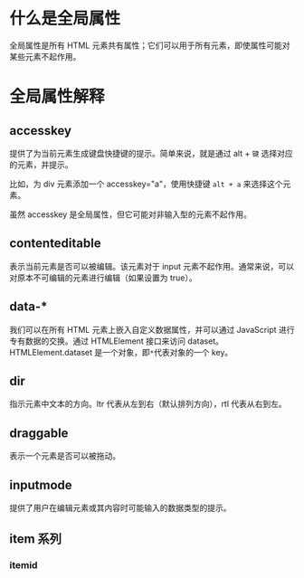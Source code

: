 # 什么是全局属性

全局属性是所有 HTML 元素共有属性；它们可以用于所有元素，即使属性可能对某些元素不起作用。

# 全局属性解释

## accesskey

提供了为当前元素生成键盘快捷键的提示。简单来说，就是通过 alt + `键` 选择对应的元素，并提示。

比如，为 div 元素添加一个 accesskey="a"，使用快捷键 `alt + a` 来选择这个元素。

虽然 accesskey 是全局属性，但它可能对非输入型的元素不起作用。

## contenteditable

表示当前元素是否可以被编辑。该元素对于 input 元素不起作用。通常来说，可以对原本不可编辑的元素进行编辑（如果设置为 true）。

## data-\*

我们可以在所有 HTML 元素上嵌入自定义数据属性，并可以通过 JavaScript 进行专有数据的交换。通过 HTMLElement 接口来访问 dataset。HTMLElement.dataset 是一个对象，即`*`代表对象的一个 key。

## dir

指示元素中文本的方向。ltr 代表从左到右（默认排列方向），rtl 代表从右到左。

## draggable

表示一个元素是否可以被拖动。

## inputmode

提供了用户在编辑元素或其内容时可能输入的数据类型的提示。

## item 系列

### itemid
